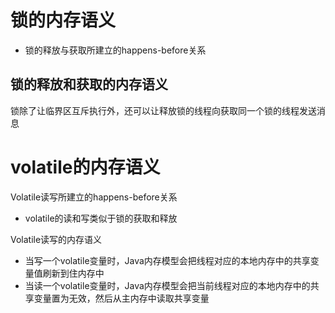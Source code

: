 # 锁的内存语义

* 锁的释放与获取所建立的happens-before关系

## 锁的释放和获取的内存语义

锁除了让临界区互斥执行外，还可以让释放锁的线程向获取同一个锁的线程发送消息

# volatile的内存语义

Volatile读写所建立的happens-before关系

* volatile的读和写类似于锁的获取和释放

Volatile读写的内存语义

* 当写一个volatile变量时，Java内存模型会把线程对应的本地内存中的共享变量值刷新到住内存中
* 当读一个volatile变量时，Java内存模型会把当前线程对应的本地内存中的共享变量置为无效，然后从主内存中读取共享变量





